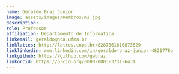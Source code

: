 ```yaml
---
name: Geraldo Braz Junior
image: assets/images/membros/m2.jpg
description: 
role: Professor
affiliation: Departamento de Informática
linkemail: geraldo@nca.ufma.br
linklattes: http://lattes.cnpq.br/8287861610873629
linklinkedin: www.linkedin.com/in/geraldo-braz-junior-4821778b
linkgithub: https://github.com/gebraz
linkorcid: https://orcid.org/0000-0003-3731-6431
---
```



